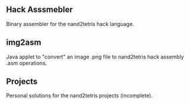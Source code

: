 ## Hack Asssmebler

Binary assembler for the nand2tetris hack language.

## img2asm

Java applet to "convert" an image .png file to nand2tetris hack assembly .asm operations.

## Projects

Personal solutions for the nand2tetris projects (incomplete).
